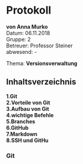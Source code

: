 # Protokoll
**von Anna Murko**  
Datum: 06.11.2018  
Gruppe: 2  
Betreuer: Professor Steiner  
abwesend: -  
  
  Thema: **Versionsverwaltung**

## Inhaltsverzeichnis  
**1.Git**  
**2.Vorteile von Git**  
**3.Aufbau von Git**  
**4.wichtige Befehle**  
**5.Branches**  
**6.GitHub**  
**7.Markdown**  
**8.SSH und GitHu**

### Git
